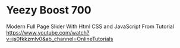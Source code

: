 # Yeezy Boost 700
Modern Full Page Slider With Html CSS and JavaScript From Tutorial
https://www.youtube.com/watch?v=js0fkkzmlv0&ab_channel=OnlineTutorials
